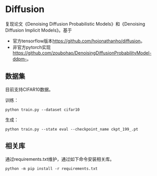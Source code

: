 # Diffusion

复现论文《Denoising Diffusion Probabilistic Models》和《Denoising Diffusion Implicit Models》。基于

* 官方tensorflow版本<https://github.com/hojonathanho/diffusion>。
* 非官方pytorch实现<https://github.com/zoubohao/DenoisingDiffusionProbabilityModel-ddpm->。



## 数据集

目前支持CIFAR10数据。

训练：

```shell
python train.py --dataset cifar10
```

生成：

```shell
python train.py --state eval --checkpoint_name ckpt_199_.pt
```



## 相关库

通过requirements.txt维护，通过如下命令安装相关库。

```shell
python -m pip install -r requirements.txt
```

